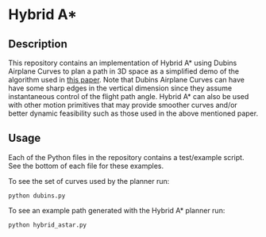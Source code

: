 # Hybrid A*

## Description

This repository contains an implementation of Hybrid A* using Dubins Airplane Curves to plan a path in 3D space as a simplified demo of the algorithm used in [this paper](https://doi.org/10.2514/1.I011044). Note that Dubins Airplane Curves can have have some sharp edges in the vertical dimension since they assume instantaneous control of the flight path angle. Hybrid A* can also be used with other motion primitives that may provide smoother curves and/or better dynamic feasibility such as those used in the above mentioned paper. 

## Usage

Each of the Python files in the repository contains a test/example script. See the bottom of each file for these examples. 

To see the set of curves used by the planner run:

```
python dubins.py
```

To see an example path generated with the Hybrid A* planner run:

```
python hybrid_astar.py
```
